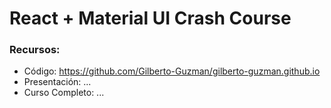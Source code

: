 # React + Material UI Crash Course


### Recursos:

- Código: https://github.com/Gilberto-Guzman/gilberto-guzman.github.io
- Presentación: ...
- Curso Completo: ...
